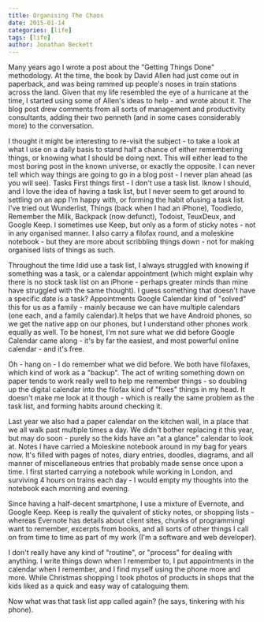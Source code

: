 ```yaml
---
title: Organising The Chaos
date: 2015-01-14
categories: [life]
tags: [life]
author: Jonathan Beckett
---
```


Many years ago I wrote a post about the "Getting Things Done" methodology. At the time, the book by David Allen had just come out in paperback, and was being rammed up people's noses in train stations across the land. Given that my life resembled the eye of a hurricane at the time, I started using some of Allen's ideas to help - and wrote about it. The blog post drew comments from all sorts of management and productivity consultants, adding their two penneth (and in some cases considerably more) to the conversation.

I thought it might be interesting to re-visit the subject - to take a look at what I use on a daily basis to stand half a chance of either remembering things, or knowing what I should be doing next. This will either lead to the most boring post in the known universe, or exactly the opposite. I can never tell which way things are going to go in a blog post - I never plan ahead (as you will see). Tasks First things first - I don't use a task list. Iknow I should, and I love the idea of having a task list, but I never seem to get around to settling on an app I'm happy with, or forming the habit ofusing a task list. I've tried out Wunderlist, Things (back when I had an iPhone), Toodledo, Remember the Milk, Backpack (now defunct), Todoist, TeuxDeux, and Google Keep. I sometimes use Keep, but only as a form of sticky notes - not in any organised manner. I also carry a filofax round, and a moleskine notebook - but they are more about scribbling things down - not for making organised lists of things as such.

Throughout the time Idid use a task list, I always struggled with knowing if something was a task, or a calendar appointment (which might explain why there is no stock task list on an iPhone - perhaps greater minds than mine have struggled with the same thought). I guess something that doesn't have a specific date is a task? Appointments Google Calendar kind of "solved" this for us as a family - mainly because we can have multiple calendars (one each, and a family calendar).It helps that we have Android phones, so we get the native app on our phones, but I understand other phones work equally as well. To be honest, I'm not sure what we did before Google Calendar came along - it's by far the easiest, and most powerful online calendar - and it's free.

Oh - hang on - I do remember what we did before. We both have filofaxes, which kind of work as a "backup". The act of writing something down on paper tends to work really well to help me remember things - so doubling up the digital calendar into the filofax kind of "fixes" things in my head. It doesn't make me look at it though - which is really the same problem as the task list, and forming habits around checking it.

Last year we also had a paper calendar on the kitchen wall, in a place that we all walk past multiple times a day. We didn't bother replacing it this year, but may do soon - purely so the kids have an "at a glance" calendar to look at. Notes I have carried a Moleskine notebook around in my bag for years now. It's filled with pages of notes, diary entries, doodles, diagrams, and all manner of miscellaneous entries that probably made sense once upon a time. I first started carrying a notebook while working in London, and surviving 4 hours on trains each day - I would empty my thoughts into the notebook each morning and evening.

Since having a half-decent smartphone, I use a mixture of Evernote, and Google Keep. Keep is really the quivalent of sticky notes, or shopping lists - whereas Evernote has details about client sites, chunks of programmingI want to remember, excerpts from books, and all sorts of other things I call on from time to time as part of my work (I'm a software and web developer).

I don't really have any kind of "routine", or "process" for dealing with anything. I write things down when I remember to, I put appointments in the calendar when I remember, and I find myself using the phone more and more. While Christmas shopping I took photos of products in shops that the kids liked as a quick and easy way of cataloguing them.

Now what was that task list app called again? (he says, tinkering with his phone).